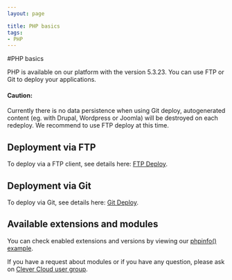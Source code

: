```yaml
---
layout: page

title: PHP basics
tags:
- PHP
---
```


#PHP basics

PHP is available on our platform with the version 5.3.23. You can use FTP or Git to deploy your applications.

<div class="alert alert-hot-problems">
	<h4>Caution:</h4>
	<p>Currently there is no data persistence when using Git deploy, autogenerated content (eg. with Drupal, Wordpress or Joomla) will be destroyed on each redeploy. We recommend to use FTP deploy at this time.</p>
</div>

## Deployment via FTP
To deploy via a FTP client, see details here: <a href="/ftp-deploy">FTP Deploy</a>.  

## Deployment via Git
To deploy via Git, see details here: <a href="/git-deploy-php">Git Deploy</a>.

## Available extensions and modules

You can check enabled extensions and versions by viewing our <a href="http://phpinfo.cleverapps.io">phpinfo() example</a>.

If you have a request about modules or if you have any question, please ask on <a href="https://groups.google.com/forum/?fromgroups#!forum/clever-cloud-users">Clever Cloud user group</a>.
